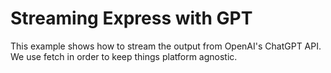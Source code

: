 # Streaming Express with GPT

This example shows how to stream the output from OpenAI's ChatGPT API. We use fetch in order to keep things platform agnostic. 